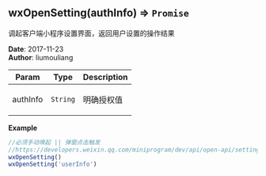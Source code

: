 ## wxOpenSetting(authInfo) ⇒ <code>Promise</code>
<p>调起客户端小程序设置界面，返回用户设置的操作结果</p>

**Date**: 2017-11-23  
**Author**: liumouliang  

| Param | Type | Description |
| --- | --- | --- |
| authInfo | <code>String</code> | <p>明确授权值 || 默认为空-不弹窗直接走授权</p> |

**Example**  
```javascript
//必须手动唤起 || 弹窗点击触发//https://developers.weixin.qq.com/miniprogram/dev/api/open-api/setting/wx.openSetting.htmlwxOpenSetting()wxOpenSetting('userInfo')
```
